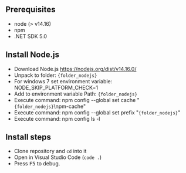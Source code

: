 ## Prerequisites 

- node (> v14.16)
- npm 
- .NET SDK 5.0

## Install Node.js

- Download Node.js https://nodejs.org/dist/v14.16.0/
- Unpack to folder: `{folder_nodejs}`
- For windows 7 set environment variable: NODE_SKIP_PLATFORM_CHECK=1
- Add to environment variable Path: `{folder_nodejs}`
- Execute command: npm config --global set cache "`{folder_nodejs}`\\npm-cache"
- Execute command: npm config --global set prefix "`{folder_nodejs}`"
- Execute command: npm config ls -l

## Install steps

- Clone repository and `cd` into it
- Open in Visual Studio Code (`code .`)
- Press <kbd>F5</kbd> to debug.
